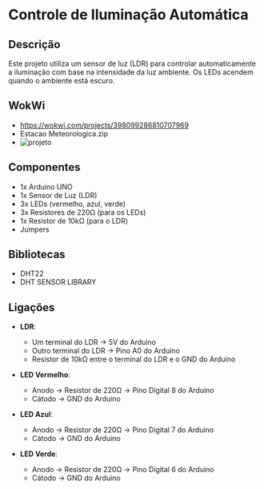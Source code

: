# Controle de Iluminação Automática

## Descrição

Este projeto utiliza um sensor de luz (LDR) para controlar automaticamente a iluminação com base na intensidade da luz ambiente. Os LEDs acendem quando o ambiente está escuro.

## WokWi

 - https://wokwi.com/projects/398099286810707969
 - Estacao Meteorologica.zip
 - ![projeto](https://i.imgur.com/FwZgKRn.png)


## Componentes

- 1x Arduino UNO
- 1x Sensor de Luz (LDR)
- 3x LEDs (vermelho, azul, verde)
- 3x Resistores de 220Ω (para os LEDs)
- 1x Resistor de 10kΩ (para o LDR)
- Jumpers

## Bibliotecas

- DHT22
- DHT SENSOR LIBRARY

## Ligações

- **LDR**:

  - Um terminal do LDR -> 5V do Arduino
  - Outro terminal do LDR -> Pino A0 do Arduino
  - Resistor de 10kΩ entre o terminal do LDR e o GND do Arduino

- **LED Vermelho**:

  - Anodo -> Resistor de 220Ω -> Pino Digital 8 do Arduino
  - Cátodo -> GND do Arduino

- **LED Azul**:

  - Anodo -> Resistor de 220Ω -> Pino Digital 7 do Arduino
  - Cátodo -> GND do Arduino

- **LED Verde**:
  - Anodo -> Resistor de 220Ω -> Pino Digital 6 do Arduino
  - Cátodo -> GND do Arduino
